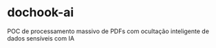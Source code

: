 # dochook-ai
POC de processamento massivo de PDFs com ocultação inteligente de dados sensíveis com IA

